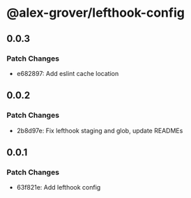# @alex-grover/lefthook-config

## 0.0.3

### Patch Changes

- e682897: Add eslint cache location

## 0.0.2

### Patch Changes

- 2b8d97e: Fix lefthook staging and glob, update READMEs

## 0.0.1

### Patch Changes

- 63f821e: Add lefthook config
